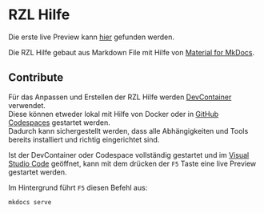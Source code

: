 # RZL Hilfe

Die erste live Preview kann [hier](https://purple-wave-084806310.4.azurestaticapps.net/) gefunden werden.

Die RZL Hilfe gebaut aus Markdown File mit Hilfe von [Material for MkDocs](https://squidfunk.github.io/mkdocs-material/).

## Contribute

Für das Anpassen und Erstellen der RZL Hilfe werden [DevContainer](https://code.visualstudio.com/docs/devcontainers/containers) verwendet.  
Diese können etweder lokal mit Hilfe von Docker oder in [GitHub Codespaces](https://github.com/features/codespaces) gestartet werden.  
Dadurch kann sichergestellt werden, dass alle Abhängigkeiten und Tools bereits installiert und richtig eingerichtet sind.

Ist der DevContainer oder Codespace vollständig gestartet und im [Visual Studio Code](https://code.visualstudio.com/) geöffnet, kann mit dem drücken der `F5` Taste eine live Preview gestartet werden.

Im Hintergrund führt `F5` diesen Befehl aus:
```sh
mkdocs serve
```
